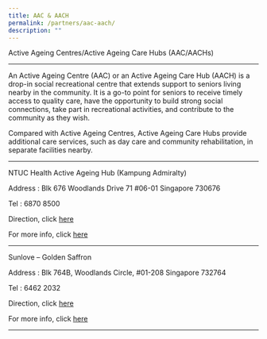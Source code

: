 ```yaml
---
title: AAC & AACH
permalink: /partners/aac-aach/
description: ""
---
```


Active Ageing Centres/Active Ageing Care Hubs (AAC/AACHs)  

------------------------------------------------------------

An Active Ageing Centre (AAC) or an Active Ageing Care Hub (AACH) is a drop-in social recreational centre that extends support to seniors living nearby in the community. It is a go-to point for seniors to receive timely access to quality care, have the opportunity to build strong social connections, take part in recreational activities, and contribute to the community as they wish.

Compared with Active Ageing Centres, Active Ageing Care Hubs provide additional care services, such as day care and community rehabilitation, in separate facilities nearby.

------------------------------------------------------------

NTUC Health Active Ageing Hub (Kampung Admiralty)

Address : 
Blk 676 Woodlands Drive 71 #06-01 Singapore 730676

Tel : 6870 8500

Direction, click [here](https://www.google.com.sg/maps/place/676+Woodlands+Drive+71,+Singapore+730620/@1.4397799,103.7986169,17z/data=!3m1!4b1!4m5!3m4!1s0x31da13757b71ff87:0xf4b5be7d48fca76a!8m2!3d1.4397745!4d103.8008056)

For more info, click [here](https://ntuchealth.sg/active-ageing/locations/active-ageing-hub-kampung-admiralty)

------------------------------------------------------------

Sunlove – Golden Saffron

Address : Blk 764B, Woodlands Circle, #01-208 Singapore 732764

Tel : 6462 2032

Direction, click [here](https://www.google.com/maps/place/Block+764A+HDB+Woodlands/@1.44563,103.796607,17z/data=!3m1!4b1!4m5!3m4!1s0x31da130ceeb69881:0x3ce9b59eb631754c!8m2!3d1.44563!4d103.796607)

For more info, click [here](https://sunlove.org.sg/)

------------------------------------------------------------
